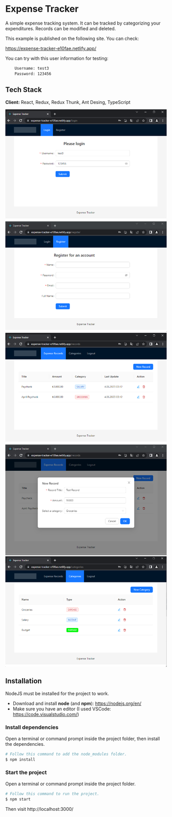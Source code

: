 # Expense Tracker
A simple expense tracking system. It can be tracked by categorizing your expenditures. Records can be modified and deleted.

This example is published on the following site. You can check:

https://expense-tracker-e10fae.netlify.app/

You can try with this user information for testing:

```bash
    Username: test3
    Password: 123456
```

## Tech Stack

**Client:** React, Redux, Redux Thunk, Ant Desing, TypeScript

![alt text](public/screenshots/login.png?raw=true)
![alt text](public/screenshots/register.png?raw=true)
![alt text](public/screenshots/records.png?raw=true)
![alt text](public/screenshots/newRecord.png?raw=true)
![alt text](public/screenshots/categories.png?raw=true)

## Installation

NodeJS must be installed for the project to work.

- Download and install **node** (and **npm**): https://nodejs.org/en/
- Make sure you have an editor (I used VSCode: https://code.visualstudio.com/)

### Install dependencies

Open a terminal or command prompt inside the project folder, then install the dependencies.

```Bash
# Follow this command to add the node_modules folder.
$ npm install
```

### Start the project

Open a terminal or command prompt inside the project folder.

```Bash
# Follow this command to run the project.
$ npm start
```

Then visit http://localhost:3000/
